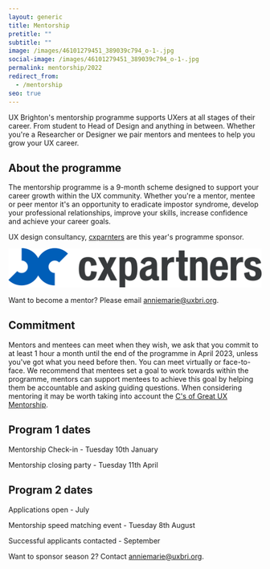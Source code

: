 ```yaml
---
layout: generic
title: Mentorship
pretitle: ""
subtitle: ""
image: /images/46101279451_389039c794_o-1-.jpg
social-image: /images/46101279451_389039c794_o-1-.jpg
permalink: mentorship/2022
redirect_from:
  - /mentorship
seo: true
---
```

U﻿X Brighton's mentorship programme supports UXers at all stages of their career. From student to Head of Design and anything in between. Whether you're a Researcher or Designer we pair mentors and mentees to help you grow your UX career. 

## A﻿bout the programme

T﻿he mentorship programme is a 9-month scheme designed to support your career growth within the UX community. Whether you're a mentor, mentee or peer mentor it's an opportunity to eradicate impostor syndrome, develop your professional relationships, improve your skills, increase confidence and achieve your career goals. 

U﻿X design consultancy, [cxparnters](https://www.cxpartners.co.uk/) are this year's programme sponsor. 

<img src="/images/cxpartners_logo_blue-black-1-.png" alt="cxpartners logo" class="image-align-right"/>

Want to become a mentor? Please email anniemarie@uxbri.org. 

## C﻿ommitment

Mentors and mentees can meet when they wish, we ask that you commit to at least 1 hour a month until the end of the programme in April 2023, unless you've got what you need before then. You can meet virtually or face-to-face. We recommend that mentees set a goal to work towards within the programme, mentors can support mentees to achieve this goal by helping them be accountable and asking guiding questions. When considering mentoring it may be worth taking into account the [C's of Great UX Mentorship](https://youtu.be/0tZomurxE0w).

## Program 1 dates 

Mentorship Check-in - Tuesday 10th January

M﻿entorship closing party - Tuesday 11th April

## Program 2 dates 

Applications o﻿pen - July 

M﻿entorship speed matching event - Tuesday 8th August 

S﻿uccessful applicants contacted - September 

Want to sponsor season 2? Contact anniemarie@uxbri.org.